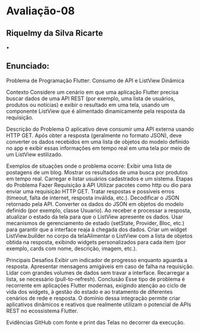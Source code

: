 # Avaliação-08
## Riquelmy da Silva Ricarte
•
## Enunciado:
Problema de Programação Flutter: Consumo de API e ListView Dinâmica

Contexto
Considere um cenário em que uma aplicação Flutter precisa buscar dados de uma API REST (por exemplo, uma lista de usuários, produtos ou notícias) e exibir o resultado em uma tela, usando um componente ListView que é alimentado dinamicamente pela resposta da requisição.

Descrição do Problema
O aplicativo deve consumir uma API externa usando HTTP GET. Após obter a resposta (geralmente no formato JSON), deve converter os dados recebidos em uma lista de objetos do modelo definido no app e exibir essas informações em tempo real em uma tela por meio de um ListView estilizado.

Exemplos de situações onde o problema ocorre:
Exibir uma lista de postagens de um blog.
Mostrar os resultados de uma busca por produtos em tempo real.
Carregar e listar usuários cadastrados e um sistema.
Etapas do Problema
Fazer Requisição à API
Utilizar pacotes como http ou dio para enviar uma requisição HTTP GET.
Tratar respostas e possíveis erros (timeout, falta de internet, resposta inválida, etc.).
Decodificar o JSON retornado pela API.
Converter os dados do JSON em objetos do modelo definido (por exemplo, classe Usuario).
Ao receber e processar a resposta, atualizar o estado da tela para que o ListView apresente os dados.
Usar mecanismos de gerenciamento de estado (setState, Provider, Bloc, etc.) para garantir que a interface reaja à chegada dos dados.
Criar um widget ListView.builder no corpo da telaAlimentar o ListView com a lista de objetos obtida na resposta, exibindo widgets personalizados para cada item (por exemplo, cards com nome, descrição, imagem, etc.).

Principais Desafios
Exibir um indicador de progresso enquanto aguarda a resposta.
Apresentar mensagens amigáveis em caso de falha na requisição.
Lidar com grandes volumes de dados sem travar a interface.
Recarregar a lista, se necessário (pull-to-refresh).
Conclusão
Esse tipo de problema é recorrente em aplicações Flutter modernas, exigindo atenção ao ciclo de vida dos widgets, à gestão do estado e ao tratamento de diferentes cenários de rede e resposta. O domínio dessa integração permite criar aplicativos dinâmicos e reativos que realmente utilizam o potencial de APIs REST no ecossistema Flutter.

Evidências
GitHub com fonte e print das Telas no decorrer da execução.